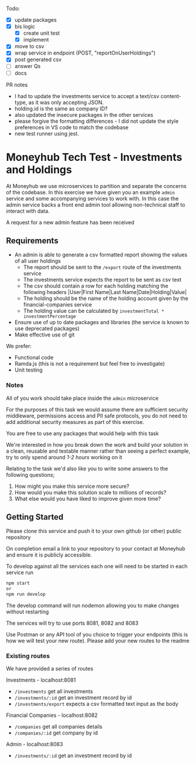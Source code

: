 Todo:

- [x] update packages
- [x] bis logic
  - [x] create unit test
  - [x] implement
- [x] move to csv
- [x] wrap service in endpoint (POST, "reportOnUserHoldings")
- [x] post generated csv
- [ ] answer Qs
- [ ] docs

PR notes

- I had to update the investments service to accept a text/csv content-type, as it was only accepting JSON.
- holding.id is the same as company ID?
- also updated the insecure packages in the other services
- please forgive the formatting differences - I did not update the style preferences in VS code to match the codebase
- new test runner using jest.

# Moneyhub Tech Test - Investments and Holdings

At Moneyhub we use microservices to partition and separate the concerns of the codebase. In this exercise we have given you an example `admin` service and some accompanying services to work with. In this case the admin service backs a front end admin tool allowing non-technical staff to interact with data.

A request for a new admin feature has been received

## Requirements

- An admin is able to generate a csv formatted report showing the values of all user holdings
  - The report should be sent to the `/export` route of the investments service
  - The investments service expects the report to be sent as csv text
  - The csv should contain a row for each holding matching the following headers
    |User|First Name|Last Name|Date|Holding|Value|
  - The holding should be the name of the holding account given by the financial-companies service
  - The holding value can be calculated by `investmentTotal * investmentPercentage`
- Ensure use of up to date packages and libraries (the service is known to use deprecated packages)
- Make effective use of git

We prefer:

- Functional code
- Ramda.js (this is not a requirement but feel free to investigate)
- Unit testing

### Notes

All of you work should take place inside the `admin` microservice

For the purposes of this task we would assume there are sufficient security middleware, permissions access and PII safe protocols, you do not need to add additional security measures as part of this exercise.

You are free to use any packages that would help with this task

We're interested in how you break down the work and build your solution in a clean, reusable and testable manner rather than seeing a perfect example, try to only spend around _1-2 hours_ working on it

Relating to the task we'd also like you to write some answers to the following questions;

1. How might you make this service more secure?
2. How would you make this solution scale to millions of records?
3. What else would you have liked to improve given more time?

## Getting Started

Please clone this service and push it to your own github (or other) public repository

On completion email a link to your repository to your contact at Moneyhub and ensure it is publicly accessible.

To develop against all the services each one will need to be started in each service run

```bash
npm start
or
npm run develop
```

The develop command will run nodemon allowing you to make changes without restarting

The services will try to use ports 8081, 8082 and 8083

Use Postman or any API tool of you choice to trigger your endpoints (this is how we will test your new route). Please add your new routes to the readme

### Existing routes

We have provided a series of routes

Investments - localhost:8081

- `/investments` get all investments
- `/investments/:id` get an investment record by id
- `/investments/export` expects a csv formatted text input as the body

Financial Companies - localhost:8082

- `/companies` get all companies details
- `/companies/:id` get company by id

Admin - localhost:8083

- `/investments/:id` get an investment record by id
